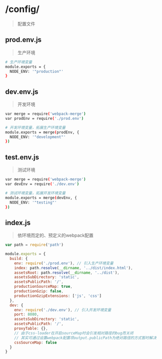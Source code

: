 # /config/

> 配置文件

## prod.env.js

> 生产环境

``` bash
# 生产环境变量
module.exports = {
  NODE_ENV: '"production"'
}
```

## dev.env.js

> 开发环境

``` bash
var merge = require('webpack-merge')
var prodEnv = require('./prod.env')

# 开发环境变量，拓展生产环境变量
module.exports = merge(prodEnv, {
  NODE_ENV: '"development"'
})
```

## test.env.js

> 测试环境

``` bash
var merge = require('webpack-merge')
var devEnv = require('./dev.env')

# 测试环境变量，拓展开发环境变量
module.exports = merge(devEnv, {
  NODE_ENV: '"testing"'
})
```

## index.js

> 依环境而定的、预定义的webpack配置

``` javascript
var path = require('path')

module.exports = {
  build: {
    env: require('./prod.env'), // 引入生产环境变量
    index: path.resolve(__dirname, '../dist/index.html'),
    assetsRoot: path.resolve(__dirname, '../dist'),
    assetsSubDirectory: 'static',
    assetsPublicPath: '/',
    productionSourceMap: true,
    productionGzip: false,
    productionGzipExtensions: ['js', 'css']
  },
  dev: {
    env: require('./dev.env'), // 引入开发环境变量
    port: 8080,
    assetsSubDirectory: 'static',
    assetsPublicPath: '/',
    proxyTable: {},
    // 由于css-loader在开启sourceMap时会引发相对路径的bug而关闭
    // 其实可通过设置webpack配置项output.publicPath为绝对路径的方式暂时解决
    cssSourceMap: false
  }
}

```
